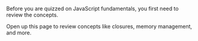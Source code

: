 Before you are quizzed on JavaScript fundamentals, you first need to review the concepts.

Open up this page to review concepts like closures, memory management, and more.